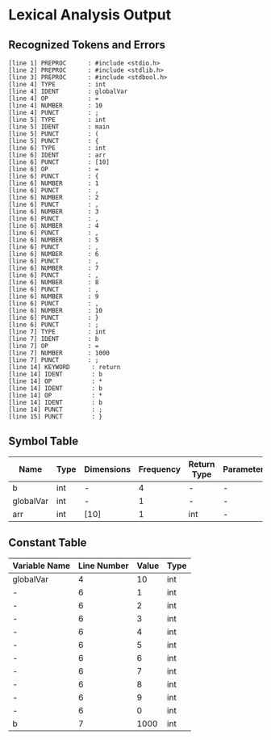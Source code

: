 # Lexical Analysis Output

## Recognized Tokens and Errors

```
[line 1] PREPROC      : #include <stdio.h>
[line 2] PREPROC      : #include <stdlib.h>
[line 3] PREPROC      : #include <stdbool.h>
[line 4] TYPE         : int
[line 4] IDENT        : globalVar
[line 4] OP           : =
[line 4] NUMBER       : 10
[line 4] PUNCT        : ;
[line 5] TYPE         : int
[line 5] IDENT        : main
[line 5] PUNCT        : (
[line 5] PUNCT        : {
[line 6] TYPE         : int
[line 6] IDENT        : arr
[line 6] PUNCT        : [10]
[line 6] OP           : =
[line 6] PUNCT        : {
[line 6] NUMBER       : 1
[line 6] PUNCT        : ,
[line 6] NUMBER       : 2
[line 6] PUNCT        : ,
[line 6] NUMBER       : 3
[line 6] PUNCT        : ,
[line 6] NUMBER       : 4
[line 6] PUNCT        : ,
[line 6] NUMBER       : 5
[line 6] PUNCT        : ,
[line 6] NUMBER       : 6
[line 6] PUNCT        : ,
[line 6] NUMBER       : 7
[line 6] PUNCT        : ,
[line 6] NUMBER       : 8
[line 6] PUNCT        : ,
[line 6] NUMBER       : 9
[line 6] PUNCT        : ,
[line 6] NUMBER       : 10
[line 6] PUNCT        : }
[line 6] PUNCT        : ;
[line 7] TYPE         : int
[line 7] IDENT        : b
[line 7] OP           : =
[line 7] NUMBER       : 1000
[line 7] PUNCT        : ;
[line 14] KEYWORD      : return
[line 14] IDENT        : b
[line 14] OP           : *
[line 14] IDENT        : b
[line 14] OP           : *
[line 14] IDENT        : b
[line 14] PUNCT        : ;
[line 15] PUNCT        : }
```

## Symbol Table

| Name            | Type     | Dimensions   | Frequency | Return Type  | Parameters   |
|-----------------|--------------|--------------|-----------|--------------|-------------------------------------|
|b|int|-|4|-|-
|globalVar|int|-|1|-|-
|arr|int|[10]|1|int|-

## Constant Table

| Variable Name   | Line Number | Value                | Type     |
|-----------------|-------------|----------------------|----------|
|globalVar|4|10|int
|-|6|1|int
|-|6|2|int
|-|6|3|int
|-|6|4|int
|-|6|5|int
|-|6|6|int
|-|6|7|int
|-|6|8|int
|-|6|9|int
|-|6|0|int
|b|7|1000|int